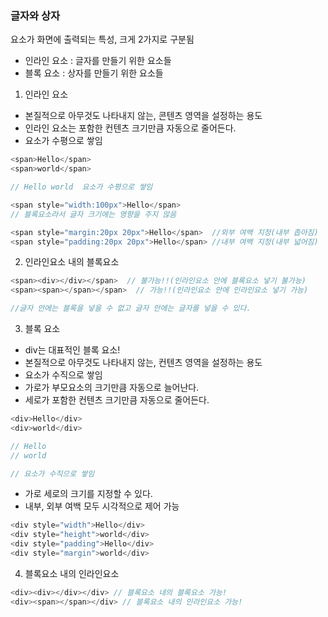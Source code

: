 ### 글자와 상자
요소가 화면에 출력되는 특성, 크게 2가지로 구분됨
- 인라인 요소 : 글자를 만들기 위한 요소들
- 블록 요소 : 상자를 만들기 위한 요소들

1. 인라인 요소
- 본질적으로 아무것도 나타내지 않는, 콘텐츠 영역을 설정하는 용도
- 인라인 요소는 포함한 컨텐츠 크기만큼 자동으로 줄어든다.
- 요소가 수평으로 쌓임
~~~js
<span>Hello</span>
<span>world</span>  

// Hello world  요소가 수평으로 쌓임
~~~



~~~js
<span style="width:100px">Hello</span>  
// 블록요소라서 글자 크기에는 영향을 주지 않음 
~~~

~~~js
<span style="margin:20px 20px">Hello</span>  //외부 여백 지정(내부 좁아짐)
<span style="padding:20px 20px">Hello</span> //내부 여백 지정(내부 넓어짐)
~~~

2. 인라인요소 내의 블록요소 
~~~js
<span><div></div></span>  // 불가능!!(인라인요소 안에 블록요소 넣기 불가능)
<span><span></span></span>  // 가능!!(인라인요소 안에 인라인요소 넣기 가능)

//글자 안에는 블록을 넣을 수 없고 글자 안에는 글자를 넣을 수 있다. 
~~~

3. 블록 요소
- div는 대표적인 블록 요소! 
- 본질적으로 아무것도 나타내지 않는, 컨텐츠 영역을 설정하는 용도
- 요소가 수직으로 쌓임
- 가로가 부모요소의 크기만큼 자동으로 늘어난다. 
- 세로가 포함한 컨텐츠 크기만큼 자동으로 줄어든다.
~~~js
<div>Hello</div>
<div>world</div>

// Hello
// world

// 요소가 수직으로 쌓임
~~~

- 가로 세로의 크기를 지정할 수 있다.
- 내부, 외부 여백 모두 시각적으로 제어 가능 
~~~js
<div style="width">Hello</div>
<div style="height">world</div>
<div style="padding">Hello</div>
<div style="margin">world</div>
~~~

4. 블록요소 내의 인라인요소 
~~~js
<div><div></div></div> // 블록요소 내의 블록요소 가능!
<div><span></span></div> // 블록요소 내의 인라인요소 가능!
~~~

